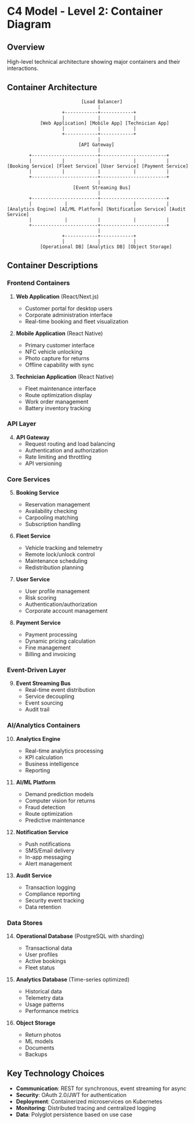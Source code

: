 # C4 Model - Level 2: Container Diagram

## Overview
High-level technical architecture showing major containers and their interactions.

## Container Architecture

```
                           [Load Balancer]
                                 |
                    +------------+------------+
                    |            |            |
            [Web Application] [Mobile App] [Technician App]
                    |            |            |
                    +------------+------------+
                                 |
                          [API Gateway]
                                 |
        +------------------------+------------------------+
        |           |            |            |           |
[Booking Service] [Fleet Service] [User Service] [Payment Service]
        |           |            |            |           |
        +------------------------+------------------------+
                                 |
                        [Event Streaming Bus]
                                 |
        +------------------------+------------------------+
        |            |           |            |           |
[Analytics Engine] [AI/ML Platform] [Notification Service] [Audit Service]
        |            |           |            |           |
        +------------------------+------------------------+
                                 |
                    +------------+------------+
                    |            |            |
            [Operational DB] [Analytics DB] [Object Storage]
```

## Container Descriptions

### Frontend Containers
1. **Web Application** (React/Next.js)
   - Customer portal for desktop users
   - Corporate administration interface
   - Real-time booking and fleet visualization

2. **Mobile Application** (React Native)
   - Primary customer interface
   - NFC vehicle unlocking
   - Photo capture for returns
   - Offline capability with sync

3. **Technician Application** (React Native)
   - Fleet maintenance interface
   - Route optimization display
   - Work order management
   - Battery inventory tracking

### API Layer
4. **API Gateway**
   - Request routing and load balancing
   - Authentication and authorization
   - Rate limiting and throttling
   - API versioning

### Core Services
5. **Booking Service**
   - Reservation management
   - Availability checking
   - Carpooling matching
   - Subscription handling

6. **Fleet Service**
   - Vehicle tracking and telemetry
   - Remote lock/unlock control
   - Maintenance scheduling
   - Redistribution planning

7. **User Service**
   - User profile management
   - Risk scoring
   - Authentication/authorization
   - Corporate account management

8. **Payment Service**
   - Payment processing
   - Dynamic pricing calculation
   - Fine management
   - Billing and invoicing

### Event-Driven Layer
9. **Event Streaming Bus**
   - Real-time event distribution
   - Service decoupling
   - Event sourcing
   - Audit trail

### AI/Analytics Containers
10. **Analytics Engine**
    - Real-time analytics processing
    - KPI calculation
    - Business intelligence
    - Reporting

11. **AI/ML Platform**
    - Demand prediction models
    - Computer vision for returns
    - Fraud detection
    - Route optimization
    - Predictive maintenance

12. **Notification Service**
    - Push notifications
    - SMS/Email delivery
    - In-app messaging
    - Alert management

13. **Audit Service**
    - Transaction logging
    - Compliance reporting
    - Security event tracking
    - Data retention

### Data Stores
14. **Operational Database** (PostgreSQL with sharding)
    - Transactional data
    - User profiles
    - Active bookings
    - Fleet status

15. **Analytics Database** (Time-series optimized)
    - Historical data
    - Telemetry data
    - Usage patterns
    - Performance metrics

16. **Object Storage**
    - Return photos
    - ML models
    - Documents
    - Backups

## Key Technology Choices
- **Communication**: REST for synchronous, event streaming for async
- **Security**: OAuth 2.0/JWT for authentication
- **Deployment**: Containerized microservices on Kubernetes
- **Monitoring**: Distributed tracing and centralized logging
- **Data**: Polyglot persistence based on use case